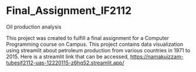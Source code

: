 # Final_Assignment_IF2112
Oil production analysis

This project was created to fulfill a final assignment for a Computer Programming course on Campus. This project contains data visualization using streamlit about petroleum production from various countries in 1971 to 2015. Here is a streamlit link that can be accessed, https://namakuizzam-tubesif2112-uas-12220115-z6hq52.streamlit.app/
